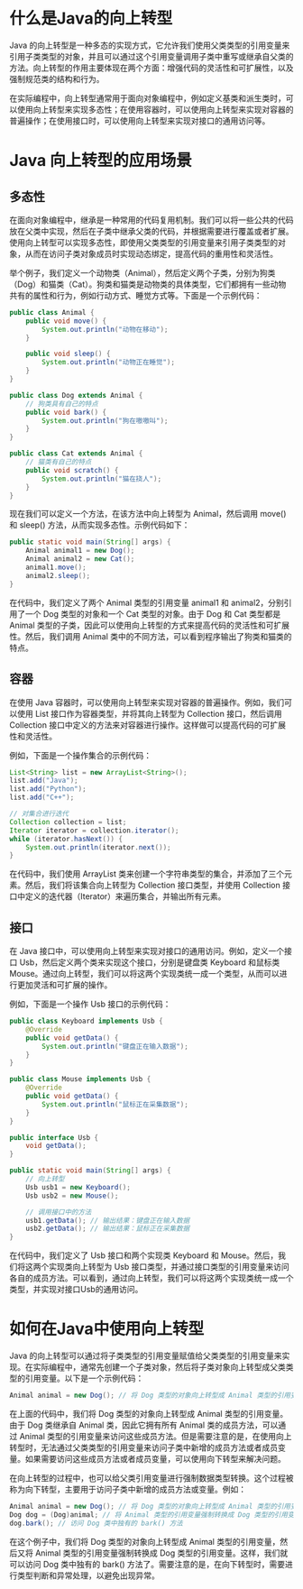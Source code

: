 # 什么是Java的向上转型

Java 的向上转型是一种多态的实现方式，它允许我们使用父类类型的引用变量来引用子类类型的对象，并且可以通过这个引用变量调用子类中重写或继承自父类的方法。向上转型的作用主要体现在两个方面：增强代码的灵活性和可扩展性，以及强制规范类的结构和行为。

在实际编程中，向上转型通常用于面向对象编程中，例如定义基类和派生类时，可以使用向上转型来实现多态性；在使用容器时，可以使用向上转型来实现对容器的普遍操作；在使用接口时，可以使用向上转型来实现对接口的通用访问等。

# Java 向上转型的应用场景

## 多态性

在面向对象编程中，继承是一种常用的代码复用机制。我们可以将一些公共的代码放在父类中实现，然后在子类中继承父类的代码，并根据需要进行覆盖或者扩展。使用向上转型可以实现多态性，即使用父类类型的引用变量来引用子类类型的对象，从而在访问子类对象成员时实现动态绑定，提高代码的重用性和灵活性。

举个例子，我们定义一个动物类（Animal），然后定义两个子类，分别为狗类（Dog）和猫类（Cat）。狗类和猫类是动物类的具体类型，它们都拥有一些动物共有的属性和行为，例如行动方式、睡觉方式等。下面是一个示例代码：

```java
public class Animal {
    public void move() {
        System.out.println("动物在移动");
    }

    public void sleep() {
        System.out.println("动物正在睡觉");
    }
}

public class Dog extends Animal {
    // 狗类具有自己的特点
    public void bark() {
        System.out.println("狗在嗷嗷叫");
    }
}

public class Cat extends Animal {
    // 猫类有自己的特点
    public void scratch() {
        System.out.println("猫在挠人");
    }
}
```

现在我们可以定义一个方法，在该方法中向上转型为 Animal，然后调用 move() 和 sleep() 方法，从而实现多态性。示例代码如下：

```java
public static void main(String[] args) {
    Animal animal1 = new Dog();
    Animal animal2 = new Cat();
    animal1.move();
    animal2.sleep();
}
```

在代码中，我们定义了两个 Animal 类型的引用变量 animal1 和 animal2，分别引用了一个 Dog 类型的对象和一个 Cat 类型的对象。由于 Dog 和 Cat 类型都是 Animal 类型的子类，因此可以使用向上转型的方式来提高代码的灵活性和可扩展性。然后，我们调用 Animal 类中的不同方法，可以看到程序输出了狗类和猫类的特点。

## 容器

在使用 Java 容器时，可以使用向上转型来实现对容器的普遍操作。例如，我们可以使用 List 接口作为容器类型，并将其向上转型为 Collection 接口，然后调用 Collection 接口中定义的方法来对容器进行操作。这样做可以提高代码的可扩展性和灵活性。

例如，下面是一个操作集合的示例代码：

```java
List<String> list = new ArrayList<String>();
list.add("Java");
list.add("Python");
list.add("C++");

// 对集合进行迭代
Collection collection = list;
Iterator iterator = collection.iterator();
while (iterator.hasNext()) {
    System.out.println(iterator.next());
}
```

在代码中，我们使用 ArrayList 类来创建一个字符串类型的集合，并添加了三个元素。然后，我们将该集合向上转型为 Collection 接口类型，并使用 Collection 接口中定义的迭代器（Iterator）来遍历集合，并输出所有元素。

## 接口

在 Java 接口中，可以使用向上转型来实现对接口的通用访问。例如，定义一个接口 Usb，然后定义两个类来实现这个接口，分别是键盘类 Keyboard 和鼠标类 Mouse。通过向上转型，我们可以将这两个实现类统一成一个类型，从而可以进行更加灵活和可扩展的操作。

例如，下面是一个操作 Usb 接口的示例代码：

```java
public class Keyboard implements Usb {
    @Override
    public void getData() {
        System.out.println("键盘正在输入数据");
    }
}

public class Mouse implements Usb {
    @Override
    public void getData() {
        System.out.println("鼠标正在采集数据");
    }
}

public interface Usb {
    void getData();
}

public static void main(String[] args) {
    // 向上转型
    Usb usb1 = new Keyboard();
    Usb usb2 = new Mouse();

    // 调用接口中的方法
    usb1.getData(); // 输出结果：键盘正在输入数据
    usb2.getData(); // 输出结果：鼠标正在采集数据
}
```

在代码中，我们定义了 Usb 接口和两个实现类 Keyboard 和 Mouse。然后，我们将这两个实现类向上转型为 Usb 接口类型，并通过接口类型的引用变量来访问各自的成员方法。可以看到，通过向上转型，我们可以将这两个实现类统一成一个类型，并实现对接口Usb的通用访问。

# 如何在Java中使用向上转型

Java 的向上转型可以通过将子类类型的引用变量赋值给父类类型的引用变量来实现。在实际编程中，通常先创建一个子类对象，然后将子类对象向上转型成父类类型的引用变量。以下是一个示例代码：

```java
Animal animal = new Dog(); // 将 Dog 类型的对象向上转型成 Animal 类型的引用变量
```

在上面的代码中，我们将 Dog 类型的对象向上转型成 Animal 类型的引用变量。由于 Dog 类继承自 Animal 类，因此它拥有所有 Animal 类的成员方法，可以通过 Animal 类型的引用变量来访问这些成员方法。但是需要注意的是，在使用向上转型时，无法通过父类类型的引用变量来访问子类中新增的成员方法或者成员变量。如果需要访问这些成员方法或者成员变量，可以使用向下转型来解决问题。

在向上转型的过程中，也可以给父类引用变量进行强制数据类型转换。这个过程被称为向下转型，主要用于访问子类中新增的成员方法或变量。例如：

```java
Animal animal = new Dog(); // 将 Dog 类型的对象向上转型成 Animal 类型的引用变量
Dog dog = (Dog)animal; // 将 Animal 类型的引用变量强制转换成 Dog 类型的引用变量
dog.bark(); // 访问 Dog 类中独有的 bark() 方法
```

在这个例子中，我们将 Dog 类型的对象向上转型成 Animal 类型的引用变量，然后又将 Animal 类型的引用变量强制转换成 Dog 类型的引用变量。这样，我们就可以访问 Dog 类中独有的 bark() 方法了。需要注意的是，在向下转型时，需要进行类型判断和异常处理，以避免出现异常。

#